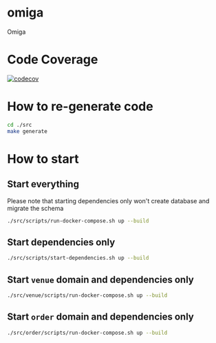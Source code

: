 # omiga
Omiga

# Code Coverage
[![codecov](https://codecov.io/gh/omiga-group/omiga/branch/main/graph/badge.svg?token=R1BCXGRWWM)](https://codecov.io/gh/omiga-group/omiga)

# How to re-generate code
```bash
cd ./src
make generate
```

# How to start

## Start everything

Please note that starting dependencies only won't create database and migrate the schema

```bash
./src/scripts/run-docker-compose.sh up --build
```

## Start dependencies only

```bash
./src/scripts/start-dependencies.sh up --build
```

## Start `venue` domain and dependencies only

```bash
./src/venue/scripts/run-docker-compose.sh up --build
```

## Start `order` domain and dependencies only

```bash
./src/order/scripts/run-docker-compose.sh up --build
```

